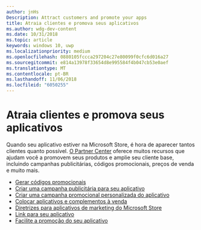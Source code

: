 ```yaml
---
author: jnHs
Description: Attract customers and promote your apps
title: Atraia clientes e promova seus aplicativos
ms.author: wdg-dev-content
ms.date: 10/31/2018
ms.topic: article
keywords: windows 10, uwp
ms.localizationpriority: medium
ms.openlocfilehash: 0880105fccca297204c27e80099f0cfc6d016a27
ms.sourcegitcommit: e814a13978f33654d8e995584f4b047cb53e0aef
ms.translationtype: MT
ms.contentlocale: pt-BR
ms.lasthandoff: 11/06/2018
ms.locfileid: "6050255"
---
```

# <a name="attract-customers-and-promote-your-apps"></a>Atraia clientes e promova seus aplicativos

Quando seu aplicativo estiver na Microsoft Store, é hora de aparecer tantos clientes quanto possível. [O Partner Center](https://partner.microsoft.com/dashboard) oferece muitos recursos que ajudam você a promovem seus produtos e amplie seu cliente base, incluindo campanhas publicitárias, códigos promocionais, preços de venda e muito mais.

-   [Gerar códigos promocionais](generate-promotional-codes.md)
-   [Criar uma campanha publicitária para seu aplicativo](create-an-ad-campaign-for-your-app.md)
-   [Criar uma campanha promocional personalizada do aplicativo](create-a-custom-app-promotion-campaign.md)
-   [Colocar aplicativos e complementos à venda](put-apps-and-add-ons-on-sale.md)
-   [Diretrizes para aplicativos de marketing do Microsoft Store](app-marketing-guidelines.md)
-   [Link para seu aplicativo](link-to-your-app.md)
-   [Facilite a promoção do seu aplicativo](make-your-app-easier-to-promote.md)

 

 

